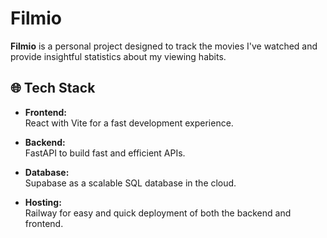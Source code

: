 # Filmio

**Filmio** is a personal project designed to track the movies I've watched and provide insightful statistics about my viewing habits.

## 🌐 **Tech Stack**

- **Frontend:**  
  React with Vite for a fast development experience.

- **Backend:**  
  FastAPI to build fast and efficient APIs.

- **Database:**  
  Supabase as a scalable SQL database in the cloud.

- **Hosting:**  
  Railway for easy and quick deployment of both the backend and frontend.
